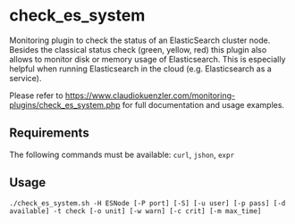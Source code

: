 # check_es_system
Monitoring plugin to check the status of an ElasticSearch cluster node. 
Besides the classical status check (green, yellow, red) this plugin also allows to monitor disk or memory usage of Elasticsearch. This is especially helpful when running Elasticsearch in the cloud (e.g. Elasticsearch as a service). 

Please refer to https://www.claudiokuenzler.com/monitoring-plugins/check_es_system.php for full documentation and usage examples.

Requirements
------
The following commands must be available: `curl`, `jshon`, `expr`

Usage
------

    ./check_es_system.sh -H ESNode [-P port] [-S] [-u user] [-p pass] [-d available] -t check [-o unit] [-w warn] [-c crit] [-m max_time]
